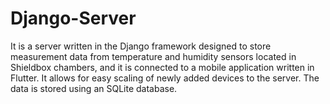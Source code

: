 # Django-Server
It is a server written in the Django framework designed to store measurement data from temperature and humidity sensors located in Shieldbox chambers, and it is connected to a mobile application written in Flutter. It allows for easy scaling of newly added devices to the server. The data is stored using an SQLite database.
